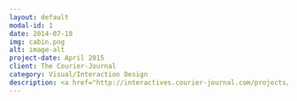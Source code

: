 ```yaml
---
layout: default
modal-id: 1
date: 2014-07-18
img: cabin.png
alt: image-alt
project-date: April 2015
client: The Courier-Journal
category: Visual/Interaction Design
description: <a href="http://interactives.courier-journal.com/projects/derby-hatterizer/">See the live project</a> </br>The user is a Louisville citizen who wants to participate in activities surrounding the Kentucky Derby. This interactive project allows the user to take/upload their photo and digitally place Kentucky Derby (or other silly hats) on their heads. They then can share the photo with their friends on social media.
---
```

